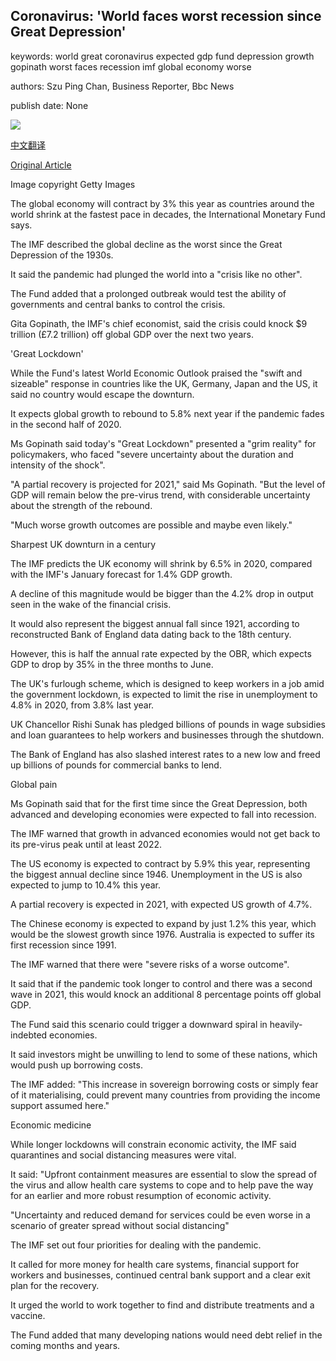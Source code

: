 ## Coronavirus: 'World faces worst recession since Great Depression'

keywords: world great coronavirus expected gdp fund depression growth gopinath worst faces recession imf global economy worse

authors: Szu Ping Chan, Business Reporter, Bbc News

publish date: None

![](https://ichef.bbci.co.uk/news/1024/branded_news/1250A/production/_111781057_gettyimages-1209841621.jpg)

[中文翻译](Coronavirus%3A%20%27World%20faces%20worst%20recession%20since%20Great%20Depression%27_zh.md)

[Original Article](https://www.bbc.com/news/business-52273988)

Image copyright Getty Images

The global economy will contract by 3% this year as countries around the world shrink at the fastest pace in decades, the International Monetary Fund says.

The IMF described the global decline as the worst since the Great Depression of the 1930s.

It said the pandemic had plunged the world into a "crisis like no other".

The Fund added that a prolonged outbreak would test the ability of governments and central banks to control the crisis.

Gita Gopinath, the IMF's chief economist, said the crisis could knock $9 trillion (£7.2 trillion) off global GDP over the next two years.

'Great Lockdown'

While the Fund's latest World Economic Outlook praised the "swift and sizeable" response in countries like the UK, Germany, Japan and the US, it said no country would escape the downturn.

It expects global growth to rebound to 5.8% next year if the pandemic fades in the second half of 2020.

Ms Gopinath said today's "Great Lockdown" presented a "grim reality" for policymakers, who faced "severe uncertainty about the duration and intensity of the shock".

"A partial recovery is projected for 2021," said Ms Gopinath. "But the level of GDP will remain below the pre-virus trend, with considerable uncertainty about the strength of the rebound.

"Much worse growth outcomes are possible and maybe even likely."

Sharpest UK downturn in a century

The IMF predicts the UK economy will shrink by 6.5% in 2020, compared with the IMF's January forecast for 1.4% GDP growth.

A decline of this magnitude would be bigger than the 4.2% drop in output seen in the wake of the financial crisis.

It would also represent the biggest annual fall since 1921, according to reconstructed Bank of England data dating back to the 18th century.

However, this is half the annual rate expected by the OBR, which expects GDP to drop by 35% in the three months to June.

The UK's furlough scheme, which is designed to keep workers in a job amid the government lockdown, is expected to limit the rise in unemployment to 4.8% in 2020, from 3.8% last year.

UK Chancellor Rishi Sunak has pledged billions of pounds in wage subsidies and loan guarantees to help workers and businesses through the shutdown.

The Bank of England has also slashed interest rates to a new low and freed up billions of pounds for commercial banks to lend.

Global pain

Ms Gopinath said that for the first time since the Great Depression, both advanced and developing economies were expected to fall into recession.

The IMF warned that growth in advanced economies would not get back to its pre-virus peak until at least 2022.

The US economy is expected to contract by 5.9% this year, representing the biggest annual decline since 1946. Unemployment in the US is also expected to jump to 10.4% this year.

A partial recovery is expected in 2021, with expected US growth of 4.7%.

The Chinese economy is expected to expand by just 1.2% this year, which would be the slowest growth since 1976. Australia is expected to suffer its first recession since 1991.

The IMF warned that there were "severe risks of a worse outcome".

It said that if the pandemic took longer to control and there was a second wave in 2021, this would knock an additional 8 percentage points off global GDP.

The Fund said this scenario could trigger a downward spiral in heavily-indebted economies.

It said investors might be unwilling to lend to some of these nations, which would push up borrowing costs.

The IMF added: "This increase in sovereign borrowing costs or simply fear of it materialising, could prevent many countries from providing the income support assumed here."

Economic medicine

While longer lockdowns will constrain economic activity, the IMF said quarantines and social distancing measures were vital.

It said: "Upfront containment measures are essential to slow the spread of the virus and allow health care systems to cope and to help pave the way for an earlier and more robust resumption of economic activity.

"Uncertainty and reduced demand for services could be even worse in a scenario of greater spread without social distancing"

The IMF set out four priorities for dealing with the pandemic.

It called for more money for health care systems, financial support for workers and businesses, continued central bank support and a clear exit plan for the recovery.

It urged the world to work together to find and distribute treatments and a vaccine.

The Fund added that many developing nations would need debt relief in the coming months and years.